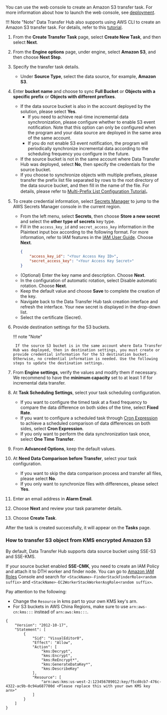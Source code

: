 You can use the web console to create an Amazon S3 transfer task. For more information about how to launch the web console, see [deployment](./deployment.md). 

!!! Note "Note"
    Data Transfer Hub also supports using AWS CLI to create an Amazon S3 transfer task. For details, refer to this [tutorial](./tutorial-cli-launch.md).

1. From the **Create Transfer Task** page, select **Create New Task**, and then select **Next**.

2. From the **Engine options** page, under engine, select **Amazon S3**, and then choose **Next Step**.

3. Specify the transfer task details.
    - Under **Source Type**, select the data source, for example, **Amazon S3**. 

4. Enter **bucket name** and choose to sync **Full Bucket** or **Objects with a specific prefix** or **Objects with different prefixes**.
    - If the data source bucket is also in the account deployed by the solution, please select **Yes**.
        - If you need to achieve real-time incremental data synchronization, please configure whether to enable S3 event notification. Note that this option can only be configured when the program and your data source are deployed in the same area of the same account.
        - If you do not enable S3 event notification, the program will periodically synchronize incremental data according to the scheduling frequency you configure in the future.
    - If the source bucket is not in the same account where Data Transfer Hub was deployed, select **No**, then specify the credentials for the source bucket. 
    - If you choose to synchronize objects with multiple prefixes, please transfer the prefix list file separated by rows to the root directory of the data source bucket, and then fill in the name of the file. For details, please refer to [Multi-Prefix List Configuration Tutorial](https://github.com/awslabs/amazon-s3-data-replication-hub-plugin/blob/r2_1/docs/USING_PREFIX_LIST_EN.md)。

5. To create credential information, select [Secrets Manager](https://console.aws.amazon.com/secretsmanager/home) to jump to the AWS Secrets Manager console in the current region.
    - From the left menu, select **Secrets**, then choose **Store a new secret** and select the **other type of secrets** key type.
    - Fill in the `access_key_id` and `secret_access_key` information in the Plaintext input box according to the following format. For more information, refer to IAM features in the [IAM User Guide](https://docs.aws.amazon.com/IAM/latest/UserGuide/introduction.html). Choose **Next**.
        ```json
        {
            "access_key_id": "<Your Access Key ID>",
            "secret_access_key": "<Your Access Key Secret>"
        }
        ```
    - (Optional) Enter the key name and description. Choose **Next**.
    - In the configuration of automatic rotation, select Disable automatic rotation. Choose **Next**.
    - Keep the default value and choose **Save** to complete the creation of the key.
    - Navigate back to the Data Transfer Hub task creation interface and refresh the interface. Your new secret is displayed in the drop-down list.
    - Select the certificate (Secret).

6. Provide destination settings for the S3 buckets. 

    !!! note "Note"

        If the source S3 bucket is in the same account where Data Transfer Hub was deployed, then in destination settings, you must create or provide credential information for the S3 destination bucket. Otherwise, no credential information is needed. Use the following steps to update the destination settings.
    
7. From **Engine settings**, verify the values and modify them if necessary. We recommend to have the **minimum capacity** set to at least 1 if for incremental data transfer.

8. At **Task Scheduling Settings**, select your task scheduling configuration.
     - If you want to configure the timed task at a fixed frequency to compare the data difference on both sides of the time, select **Fixed Rate**.
     - If you want to configure a scheduled task through [Cron Expression](https://docs.aws.amazon.com/AmazonCloudWatch/latest/events/ScheduledEvents.html#CronExpressions) to achieve a scheduled comparison of data differences on both sides, select **Cron Expression**.
     - If you only want to perform the data synchronization task once, select **One Time Transfer**.

9. From **Advanced Options**, keep the default values.

10. At **Need Data Comparison before Transfer**, select your task configuration.

     - If you want to skip the data comparison process and transfer all files, please select **No**.
     - If you only want to synchronize files with differences, please select **Yes**.

11. Enter an email address in **Alarm Email**.

12. Choose **Next** and review your task parameter details. 

13. Choose **Create Task**. 

After the task is created successfully, it will appear on the **Tasks** page.

### How to transfer S3 object from KMS encrypted Amazon S3

By default, Data Transfer Hub supports data source bucket using SSE-S3 and SSE-KMS.

If your source bucket enabled **SSE-CMK**, you need to create an IAM Policy and attach it to DTH worker and finder node. You can go to [Amazon IAM Roles][iam-role] Console and search for `<StackName>-FinderStackFinderRole<random suffix>` and `<StackName>-EC2WorkerStackWorkerAsgRole<random suffix>`.

Pay attention to the following:

- Change the `Resource` in kms part to your own KMS key's arn.
- For S3 buckets in AWS China Regions, make sure to use `arn:aws-cn:kms:::` instead of `arn:aws:kms:::`.

```
{
    "Version": "2012-10-17",
    "Statement": [
        {
            "Sid": "VisualEditor0",
            "Effect": "Allow",
            "Action": [
                "kms:Decrypt",
                "kms:Encrypt",
                "kms:ReEncrypt*",
                "kms:GenerateDataKey*",
                "kms:DescribeKey"
            ],
            "Resource": [
                "arn:aws:kms:us-west-2:123456789012:key/f5cd8cb7-476c-4322-ac9b-0c94a687700d <Please replace this with your own KMS key arn>"
            ]
        }
    ]
}
```

[iam-role]: https://us-east-1.console.aws.amazon.com/iamv2/home#/roles